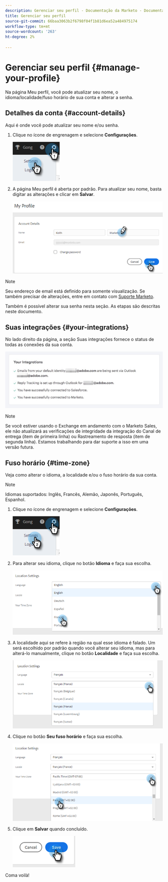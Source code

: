 ```yaml
---
description: Gerenciar seu perfil - Documentação da Marketo - Documentação do produto
title: Gerenciar seu perfil
source-git-commit: 66baa3063b2f6798f04f1b81d6ea52a484975174
workflow-type: tm+mt
source-wordcount: '263'
ht-degree: 2%

---
```


# Gerenciar seu perfil {#manage-your-profile}

Na página Meu perfil, você pode atualizar seu nome, o idioma/localidade/fuso horário de sua conta e alterar a senha.

## Detalhes da conta {#account-details}

Aqui é onde você pode atualizar seu nome e/ou senha.

1. Clique no ícone de engrenagem e selecione **Configurações**.

   ![](assets/manage-your-profile-1.png)

1. A página Meu perfil é aberta por padrão. Para atualizar seu nome, basta digitar as alterações e clicar em **Salvar**.

   ![](assets/manage-your-profile-2.png)

>[!NOTE]
>
>Seu endereço de email está definido para somente visualização. Se também precisar de alterações, entre em contato com [Suporte Marketo](https://nation.marketo.com/t5/Support/ct-p/Support).

Também é possível alterar sua senha nesta seção. As etapas são descritas neste documento.

## Suas integrações {#your-integrations}

No lado direito da página, a seção Suas integrações fornece o status de todas as conexões da sua conta.

![](assets/manage-your-profile-3.png)

>[!NOTE]
>
>Se você estiver usando o Exchange em andamento com o Marketo Sales, ele não atualizará as verificações de integridade da integração do Canal de entrega (item de primeira linha) ou Rastreamento de resposta (item de segunda linha). Estamos trabalhando para dar suporte a isso em uma versão futura.

## Fuso horário {#time-zone}

Veja como alterar o idioma, a localidade e/ou o fuso horário da sua conta.

>[!NOTE]
>
>Idiomas suportados: Inglês, Francês, Alemão, Japonês, Português, Espanhol.

1. Clique no ícone de engrenagem e selecione **Configurações**.

   ![](assets/manage-your-profile-4.png)

1. Para alterar seu idioma, clique no botão **Idioma** e faça sua escolha.

   ![](assets/manage-your-profile-5.png)

1. A localidade aqui se refere à região na qual esse idioma é falado. Um será escolhido por padrão quando você alterar seu idioma, mas para alterá-lo manualmente, clique no botão **Localidade** e faça sua escolha.

   ![](assets/manage-your-profile-6.png)

1. Clique no botão **Seu fuso horário** e faça sua escolha.

   ![](assets/manage-your-profile-7.png)

1. Clique em **Salvar** quando concluído.

   ![](assets/manage-your-profile-8.png)

Coma voilà!
